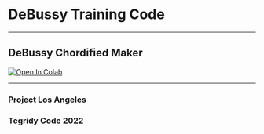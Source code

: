 # DeBussy Training Code

***

## DeBussy Chordified Maker

[![Open In Colab][colab-badge]][colab-notebook]

[colab-notebook]: <https://colab.research.google.com/github/asigalov61/DeBussy/blob/main/Training-Code/DeBussy_Maker.ipynb>
[colab-badge]: <https://colab.research.google.com/assets/colab-badge.svg>

***

### Project Los Angeles
### Tegridy Code 2022
